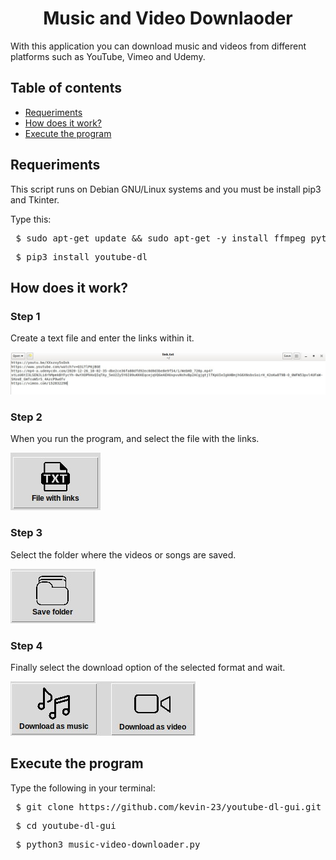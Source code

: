 <h1 align="center"> Music and Video Downlaoder </h1>
<p> With this application you can download music
    and videos from different platforms such as YouTube, Vimeo and Udemy. </p>
<h2> Table of contents </h2>
<ul> <li> <a href="#RQ"> Requeriments </a> </li>
<li> <a href="#SP"> How does it work? </a> </li>
<li> <a href="#EP"> Execute the program </a> </li> </ul>

<h2 id="RQ"> Requeriments </h2>
<p> This script runs on Debian GNU/Linux systems and
    you must be install pip3 and Tkinter. </p>
<p> Type this: </p>
<pre> $ sudo apt-get update && sudo apt-get -y install ffmpeg python3-pip python3-tk </pre>
<pre> $ pip3 install youtube-dl </pre>
<h2 id="SP"> How does it work? </h2>
<h3> Step 1 </h3>
<p> Create a text file and enter the links within it. </p>
<img src="images/1.jpeg">
<h3> Step 2 </h3>
<p> When you run the program,
    and select the file with the links. </p>
<img src="images/2.jpeg">
<h3> Step 3 </h3>
<p> Select the folder where the 					
    videos or songs are saved. </p>
<img src="images/3.jpeg">
<h3> Step 4 </h3>
<p> Finally select the download option
    of the selected format and wait. </p>
<img src="images/4.jpeg">

<h2 id="EP"> Execute the program </h2>
<p> Type the following in your terminal: </p>
<pre> $ git clone https://github.com/kevin-23/youtube-dl-gui.git </pre>
<pre> $ cd youtube-dl-gui </pre>
<pre> $ python3 music-video-downloader.py </pre>

